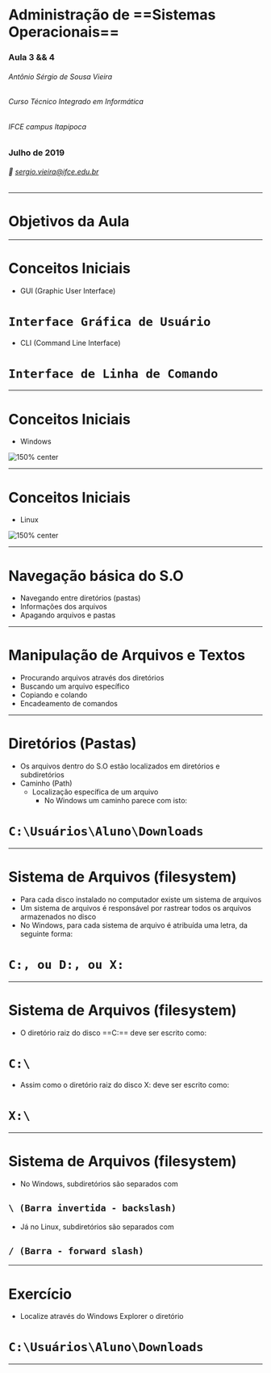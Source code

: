 <!-- $theme: gaia -->

# Administração de ==Sistemas Operacionais==
      
### Aula 3 && 4

###### Antônio Sérgio de Sousa Vieira
###### Curso Técnico Integrado em Informática
###### IFCE campus Itapipoca
### Julho de 2019
###### :email: sergio.vieira@ifce.edu.br

---
# Objetivos da Aula

---
# Conceitos Iniciais
- GUI (Graphic User Interface)
# `Interface Gráfica de Usuário`
- CLI (Command Line Interface)
# `Interface de Linha de Comando`
<!-- page_number: true -->

---
# Conceitos Iniciais
- Windows

![150% center](./gui-windows7.jpg)

---
# Conceitos Iniciais
- Linux

![150% center](gui-ubuntu.png)

---
# Navegação básica do S.O
- Navegando entre diretórios (pastas)
- Informações dos arquivos
- Apagando arquivos e pastas

---
# Manipulação de Arquivos e Textos
- Procurando arquivos através dos diretórios
- Buscando um arquivo específico
- Copiando e colando
- Encadeamento de comandos

---
# Diretórios (Pastas)
- Os arquivos dentro do S.O estão localizados em diretórios e subdiretórios
- Caminho (Path)
	- Localização específica de um arquivo
		- No Windows um caminho parece com isto:

# `C:\Usuários\Aluno\Downloads`

---
# Sistema de Arquivos (filesystem)
- Para cada disco instalado no computador existe um sistema de arquivos
- Um sistema de arquivos é responsável por rastrear todos os arquivos armazenados no disco
- No Windows, para cada sistema de arquivo é atribuída uma letra, da seguinte forma:

# `C:, ou D:, ou X:`

---
# Sistema de Arquivos (filesystem)
- O diretório raiz do disco ==C:== deve ser escrito como:
# `C:\`
- Assim como o diretório raiz do disco X: deve ser escrito como:
# `X:\`

---
# Sistema de Arquivos (filesystem)
- No Windows, subdiretórios são separados com
## `\ (Barra invertida - backslash)`
- Já no Linux, subdiretórios são separados com
## `/ (Barra - forward slash)`

---
# Exercício
- Localize através do Windows Explorer o diretório
# `C:\Usuários\Aluno\Downloads`
<!-- Exibir as propriedades do arquivo -->

---

